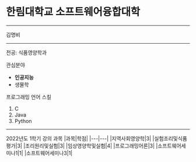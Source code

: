 # 한림대학교 소프트웨어융합대학
---
김명비

---

전공: 식품영양학과

관심분야
* **인공지능**
* 생물학

프로그래밍 언어 스킬
1. C
2. Java
3. Python

------------------

2022년도 1학기 강의 과목
|과목|학점|
|---|---|
|지역사회영양학|3|
|실험조리및식품평가|3|
|조리원리및실험|3|
|임상영양학및실험|4|
|프로그래밍어론|3|
|소프트웨어세미나1|1|
|소프트웨어세미나3|1|

